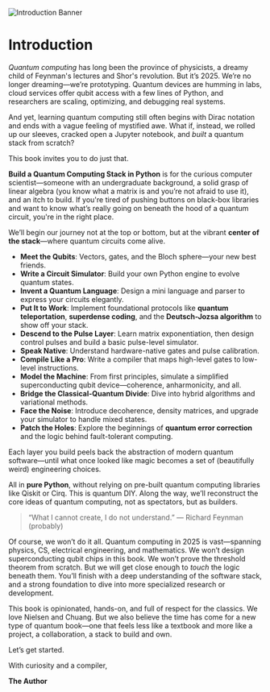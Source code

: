 ![Introduction Banner](figures/preface.png)
# Introduction
_Quantum computing_ has long been the province of physicists, a dreamy child of Feynman's lectures and Shor's revolution. But it’s 2025. We’re no longer dreaming—we’re prototyping. Quantum devices are humming in labs, cloud services offer qubit access with a few lines of Python, and researchers are scaling, optimizing, and debugging real systems.

And yet, learning quantum computing still often begins with Dirac notation and ends with a vague feeling of mystified awe. What if, instead, we rolled up our sleeves, cracked open a Jupyter notebook, and _built_ a quantum stack from scratch?

This book invites you to do just that.

**Build a Quantum Computing Stack in Python** is for the curious computer scientist—someone with an undergraduate background, a solid grasp of linear algebra (you know what a matrix is and you’re not afraid to use it), and an itch to build. If you're tired of pushing buttons on black-box libraries and want to know what’s really going on beneath the hood of a quantum circuit, you're in the right place.

We’ll begin our journey not at the top or bottom, but at the vibrant **center of the stack**—where quantum circuits come alive.

- **Meet the Qubits**: Vectors, gates, and the Bloch sphere—your new best friends.
- **Write a Circuit Simulator**: Build your own Python engine to evolve quantum states.
- **Invent a Quantum Language**: Design a mini language and parser to express your circuits elegantly.
- **Put It to Work**: Implement foundational protocols like **quantum teleportation**, **superdense coding**, and the **Deutsch-Jozsa algorithm** to show off your stack.
- **Descend to the Pulse Layer**: Learn matrix exponentiation, then design control pulses and build a basic pulse-level simulator.
- **Speak Native**: Understand hardware-native gates and pulse calibration.
- **Compile Like a Pro**: Write a compiler that maps high-level gates to low-level instructions.
- **Model the Machine**: From first principles, simulate a simplified superconducting qubit device—coherence, anharmonicity, and all.
- **Bridge the Classical-Quantum Divide**: Dive into hybrid algorithms and variational methods.
- **Face the Noise**: Introduce decoherence, density matrices, and upgrade your simulator to handle mixed states.
- **Patch the Holes**: Explore the beginnings of **quantum error correction** and the logic behind fault-tolerant computing.

Each layer you build peels back the abstraction of modern quantum software—until what once looked like magic becomes a set of (beautifully weird) engineering choices.


All in **pure Python**, without relying on pre-built quantum computing libraries like Qiskit or Cirq. This is quantum DIY. Along the way, we’ll reconstruct the core ideas of quantum computing, not as spectators, but as builders.

> “What I cannot create, I do not understand.” — Richard Feynman (probably)

Of course, we won’t do it all. Quantum computing in 2025 is vast—spanning physics, CS, electrical engineering, and mathematics. We won’t design superconducting qubit chips in this book. We won’t prove the threshold theorem from scratch. But we will get close enough to _touch_ the logic beneath them. You’ll finish with a deep understanding of the software stack, and a strong foundation to dive into more specialized research or development.

This book is opinionated, hands-on, and full of respect for the classics. We love Nielsen and Chuang. But we also believe the time has come for a new type of quantum book—one that feels less like a textbook and more like a project, a collaboration, a stack to build and own.

Let’s get started.

With curiosity and a compiler,

**The Author**

